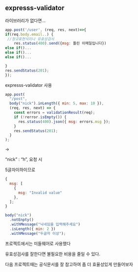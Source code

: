 ## expresss-validator

라이브러리가 없다면...

```jsx
app.post('/user', (req, res, next)=>{
if(req.body.email..) {
 //정규표현식이나 유효성검사
	res.status(400).send({msg: 틀린 이메일입니다})
else if()...
else if()...
else if()...

}
res.sendStatus(201);
});
```

expresss-validator 사용

```jsx
app.post(
  "/post",
  body("nick").inLength({ min: 5, max: 10 }),
  (req, res, next) => {
    const errors = validationResult(req);
    if (!rerror.isEmpty()) {
      res.status(400).json({ msg: errors.msg });
    }
    res.sendStatus(201);
  }
);
```

→

“nick” : “h”, 요청 시

5글자이하이므로

```jsx
{
  msg: [
    {
      msg: "Invalid value"
    },
  ];
}
```

```jsx
body("nick")
  .notEnpty()
  .withMessage("닉네임을 입력해주세요")
  .isLength({ min: 2 })
  .withMessage("두글자 이상");
```

프로젝트에서는 미들웨어로 사용했다

유효성검사를 잘한다면 불필요한 비용을 줄일 수 있다.

다음 프로젝트때는 공식문서를 잘 참고하여 좀 더 효율성있게 만들어보자
